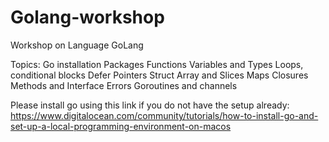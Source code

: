 # Golang-workshop
Workshop on Language GoLang



Topics:
Go installation
Packages
Functions
Variables and Types
Loops, conditional blocks
Defer
Pointers
Struct
Array and Slices
Maps
Closures
Methods and Interface
Errors
Goroutines and channels


Please install go using this link if you do not have the setup already:
https://www.digitalocean.com/community/tutorials/how-to-install-go-and-set-up-a-local-programming-environment-on-macos
